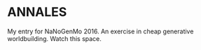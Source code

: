 ANNALES
=======

My entry for NaNoGenMo 2016. An exercise in cheap generative worldbuilding.
Watch this space.

